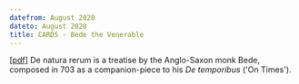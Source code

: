 ```yaml
---
datefrom: August 2020
dateto: August 2020
title: CARDS - Bede the Venerable
---
```


[\[pdf\]](https://github.com/tetrapharmakon/beda-venerabilis/blob/master/beda.pdf) De natura rerum is a treatise by the Anglo-Saxon monk Bede, composed in 703 as a companion-piece to his *De temporibus* ('On Times').
